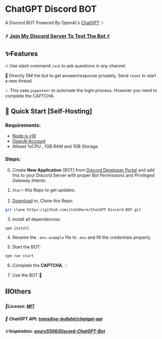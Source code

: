 # ChatGPT Discord BOT
A Discord BOT Powered By OpenAI's [ChatGPT](https://chat.openai.com) ✨

### ⚡ [Join My Discord Server To Test The Bot ⚡](https://discord.gg/vp7M9byhcv)


## ✨Features 
 🔥 Use slash command `/ask` to ask questions in any channel.
 
 🔑 Directly DM the bot to get answer/response privately. Send `reset` to start a new thread.
 
 💥  This uses `puppeteer` to automate the login process. However you need to complete the CAPTCHA.


 ## 📡 Quick Start [Self-Hosting] 
### Requirements:
 - [Node.js v18](https://nodejs.org/)
 - [OpenAI Account](https://chat.openai.com/)
- Atleast 1vCPU , 1GB RAM and 1GB Storage.

### Steps:
0. Create **New Application** [BOT] from [Discord Developer Portal](https://discord.com/developers/applications) and add this to your Discord Server with proper *Bot Permissions* and *Privileged Gateway Intents*.

1. `Star⭐` this Repo to get updates. 

2. [Download](https://github.com/itskdhere/ChatGPT-Discord-BOT/archive/refs/heads/main.zip) or, Clone this Repo:
```bash
git clone https://github.com/itskdhere/ChatGPT-Discord-BOT.git
```

3.  Install all dependencies: 
```bash
npm install
```

4. Rename the `.env.example` file to `.env` and fill the credentials properly. 

5. Start the BOT: 
```bash
npm run start
```
6. Complete the **CAPTCHA**. 💡

7. Use the BOT 🎉


## ⛓Others
##### 📝License: [MIT](https://github.com/itskdhere/ChatGPT-Discord-BOT/blob/main/LICENSE)
##### 🔋  ChatGPT API: [transitive-bullshit/chatgpt-api](https://github.com/transitive-bullshit/chatgpt-api)
##### 💡 Inspiration:  [onury5506/Discord-ChatGPT-Bot](https://github.com/onury5506/Discord-ChatGPT-Bot)
